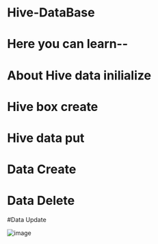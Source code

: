 # Hive-DataBase

# Here you can learn--
# About Hive data inilialize
# Hive box create
# Hive data put 
# Data Create 
# Data Delete
#Data Update

![image](https://user-images.githubusercontent.com/73328795/188299257-e5f150a2-cb8e-42dc-8141-2f4f1dd765de.png)
